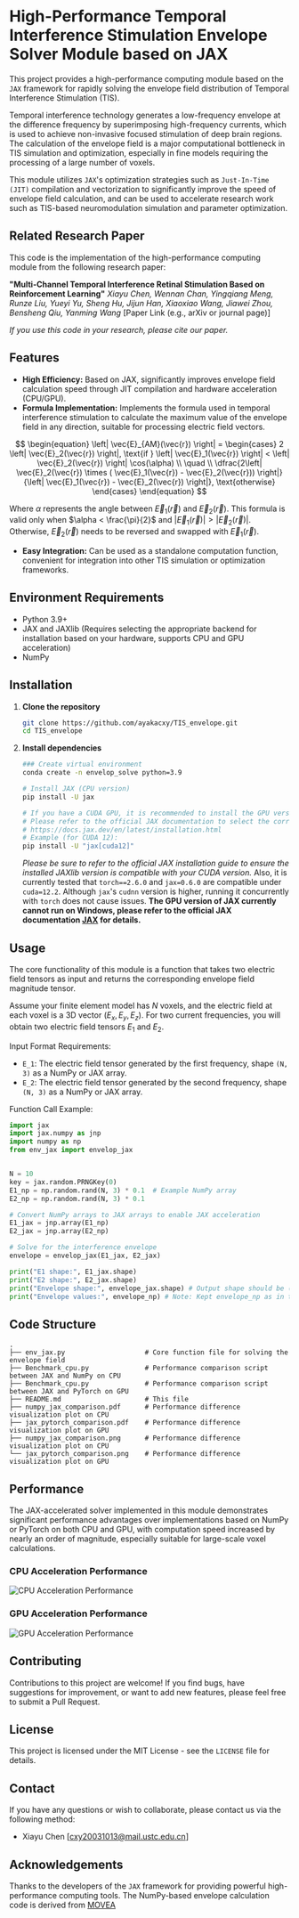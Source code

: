 # High-Performance Temporal Interference Stimulation Envelope Solver Module based on JAX

This project provides a high-performance computing module based on the `JAX` framework for rapidly solving the envelope field distribution of Temporal Interference Stimulation (TIS).

Temporal interference technology generates a low-frequency envelope at the difference frequency by superimposing high-frequency currents, which is used to achieve non-invasive focused stimulation of deep brain regions. The calculation of the envelope field is a major computational bottleneck in TIS simulation and optimization, especially in fine models requiring the processing of a large number of voxels.

This module utilizes `JAX`'s optimization strategies such as `Just-In-Time (JIT)` compilation and vectorization to significantly improve the speed of envelope field calculation, and can be used to accelerate research work such as TIS-based neuromodulation simulation and parameter optimization.

## Related Research Paper

This code is the implementation of the high-performance computing module from the following research paper:

**"Multi-Channel Temporal Interference Retinal Stimulation Based on Reinforcement Learning"**
*Xiayu Chen, Wennan Chan, Yingqiang Meng, Runze Liu, Yueyi Yu, Sheng Hu, Jijun Han, Xiaoxiao Wang, Jiawei Zhou, Bensheng Qiu, Yanming Wang*
[Paper Link (e.g., arXiv or journal page)]

*If you use this code in your research, please cite our paper.*

## Features

*   **High Efficiency:** Based on JAX, significantly improves envelope field calculation speed through JIT compilation and hardware acceleration (CPU/GPU).
*   **Formula Implementation:** Implements the formula used in temporal interference stimulation to calculate the maximum value of the envelope field in any direction, suitable for processing electric field vectors.

$$
\begin{equation}
	\left| \vec{E}_{AM}(\vec{r}) \right| =
	\begin{cases}
		2 \left| \vec{E}_2(\vec{r}) \right|, \text{if } \left| \vec{E}_1(\vec{r}) \right| < \left| \vec{E}_2(\vec{r}) \right| \cos(\alpha) \\
		\quad                                                                                                                              \\
		\dfrac{2\left| \vec{E}_2(\vec{r}) \times ( \vec{E}_1(\vec{r}) - \vec{E}_2(\vec{r})) \right|}{\left| \vec{E}_1(\vec{r}) - \vec{E}_2(\vec{r}) \right|}, \text{otherwise}
	\end{cases}
\end{equation}
$$

Where $\alpha$ represents the angle between $\vec{E}_1(\vec{r})$ and $\vec{E}_2(\vec{r})$. This formula is valid only when $\alpha < \frac{\pi}{2}$ and $|\vec{E}_1(\vec{r})| > |\vec{E}_2(\vec{r})|$. Otherwise, $\vec{E}_2(\vec{r})$ needs to be reversed and swapped with $\vec{E}_1(\vec{r})$.
*   **Easy Integration:** Can be used as a standalone computation function, convenient for integration into other TIS simulation or optimization frameworks.

## Environment Requirements

*   Python 3.9+
*   JAX and JAXlib (Requires selecting the appropriate backend for installation based on your hardware, supports CPU and GPU acceleration)
*   NumPy

## Installation

1.  **Clone the repository**
    ```bash
    git clone https://github.com/ayakacxy/TIS_envelope.git
    cd TIS_envelope
    ```

2.  **Install dependencies**
    ```bash
    ### Create virtual environment
    conda create -n envelop_solve python=3.9

    # Install JAX (CPU version)
    pip install -U jax

    # If you have a CUDA GPU, it is recommended to install the GPU version for optimal performance
    # Please refer to the official JAX documentation to select the corresponding jaxlib version for your CUDA version
    # https://docs.jax.dev/en/latest/installation.html
    # Example (for CUDA 12):
    pip install -U "jax[cuda12]"
    ```
    *Please be sure to refer to the official JAX installation guide to ensure the installed JAXlib version is compatible with your CUDA version.*
    Also, it is currently tested that `torch==2.6.0` and `jax=0.6.0` are compatible under `cuda=12.2`. Although `jax`'s `cudnn` version is higher, running it concurrently with `torch` does not cause issues. **The GPU version of JAX currently cannot run on Windows, please refer to the official JAX documentation [JAX](https://docs.jax.dev/en/latest/) for details.**

## Usage

The core functionality of this module is a function that takes two electric field tensors as input and returns the corresponding envelope field magnitude tensor.

Assume your finite element model has $N$ voxels, and the electric field at each voxel is a 3D vector $(E_x, E_y, E_z)$. For two current frequencies, you will obtain two electric field tensors $E_1$ and $E_2$.

Input Format Requirements:
*   `E_1`: The electric field tensor generated by the first frequency, shape `(N, 3)` as a NumPy or JAX array.
*   `E_2`: The electric field tensor generated by the second frequency, shape `(N, 3)` as a NumPy or JAX array.

Function Call Example:
```python
import jax
import jax.numpy as jnp
import numpy as np
from env_jax import envelop_jax 


N = 10
key = jax.random.PRNGKey(0)
E1_np = np.random.rand(N, 3) * 0.1  # Example NumPy array
E2_np = np.random.rand(N, 3) * 0.1

# Convert NumPy arrays to JAX arrays to enable JAX acceleration
E1_jax = jnp.array(E1_np)
E2_jax = jnp.array(E2_np)

# Solve for the interference envelope
envelope = envelop_jax(E1_jax, E2_jax)

print("E1 shape:", E1_jax.shape)
print("E2 shape:", E2_jax.shape)
print("Envelope shape:", envelope_jax.shape) # Output shape should be (N,)
print("Envelope values:", envelope_np) # Note: Kept envelope_np as in the original, though 'envelope' was calculated.
```

## Code Structure

```
.
├── env_jax.py                    # Core function file for solving the envelope field
├── Benchmark_cpu.py              # Performance comparison script between JAX and NumPy on CPU
├── Benchmark_cpu.py              # Performance comparison script between JAX and PyTorch on GPU
├── README.md                     # This file
├── numpy_jax_comparison.pdf      # Performance difference visualization plot on CPU
├── jax_pytorch_comparison.pdf    # Performance difference visualization plot on GPU
├── numpy_jax_comparison.png      # Performance difference visualization plot on CPU
└── jax_pytorch_comparison.png    # Performance difference visualization plot on GPU
```


## Performance 
The JAX-accelerated solver implemented in this module demonstrates significant performance advantages over implementations based on NumPy or PyTorch on both CPU and GPU, with computation speed increased by nearly an order of magnitude, especially suitable for large-scale voxel calculations.
### CPU Acceleration Performance

![CPU Acceleration Performance](numpy_jax_comparison.png "CPU Acceleration Performance")

### GPU Acceleration Performance

![GPU Acceleration Performance](jax_pytorch_comparison.png "GPU Acceleration Performance")

## Contributing 

Contributions to this project are welcome! If you find bugs, have suggestions for improvement, or want to add new features, please feel free to submit a Pull Request.

## License 

This project is licensed under the MIT License - see the `LICENSE` file for details.

## Contact 

If you have any questions or wish to collaborate, please contact us via the following method:

*   Xiayu Chen [cxy20031013@mail.ustc.edu.cn]

## Acknowledgements 

Thanks to the developers of the `JAX` framework for providing powerful high-performance computing tools. The NumPy-based envelope calculation code is derived from [MOVEA](https://github.com/ncclabsustech/MOVEA)